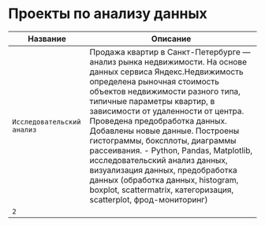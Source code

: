 # Проекты по анализу данных

| Название | Описание |
| --- | --- |
| `Исследовательский анализ` | Продажа квартир в Санкт-Петербурге — анализ рынка недвижимости. На основе данных сервиса Яндекс.Недвижимость определена рыночная стоимость объектов недвижимости разного типа, типичные параметры квартир, в зависимости от удаленности от центра. Проведена предобработка данных. Добавлены новые данные. Построены гистограммы, боксплоты, диаграммы рассеивания. - Python, Pandas, Matplotlib, исследовательский анализ данных, визуализация данных, предобработка данных (обработка данных, histogram, boxplot, scattermatrix, категоризация, scatterplot,  фрод-мониторинг) |
| `2` |  |
